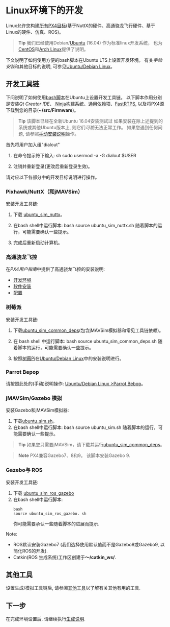 # Linux环境下的开发

Linux允许您构建[所有PX4目标](../setup/dev_env.md#supported-targets)(基于NuttX的硬件、高通骁龙飞行硬件、基于Linux的硬件、仿真、ROS)。

> **Tip** 我们已经使用Debian/[Ubuntu](https://wiki.ubuntu.com/LTS) (16.04) 作为标准linux开发系统， 也为[CentOS](../setup/dev_env_linux_centos.md)和[Arch Linux](../setup/dev_env_linux_arch.md)提供了说明。

下文说明了如何使用方便的bash脚本在Ubuntu LTS上设置开发环境。 有关*手动安装*和其他目标的说明, 可参见[Ubuntu/Debian Linux](../setup/dev_env_linux_ubuntu.md)。

## 开发工具链

下问说明了如何使用[bash脚本](../setup/dev_env_linux_ubuntu.md#convenience-bash-scripts)在Ubuntu上设置开发工具链。 以下脚本作用分别是安装*Qt Creator IDE*、[ Ninja构建系统](https://ninja-build.org/)、[通用依赖项](../setup/dev_env_linux_ubuntu.md#common-dependencies)、[FastRTPS](../setup/dev_env_linux_ubuntu.md#fastrtps-installation), 以及将PX4源下载到您的目录(**~/src/Firmware**)。

> **Tip** 该脚本已经在全新Ubuntu 16.04安装测试过 如果安装在除上述提到的系统或其他Ubuntu版本上, 则它们*可能*无法正常工作。 如果您遇到任何问题, 请参照[手动安装说明](../setup/dev_env_linux_ubuntu.md)操作。

首先将用户加入组"dialout"

1. 在命令提示符下输入: 
        sh
        sudo usermod -a -G dialout $USER

2. 注销并重新登录(更改后重新登录生效)。

请对应以下各部分中的开发目标说明进行操作。

### Pixhawk/NuttX（和jMAVSim）

安装开发工具链:

1. 下载 <a href="https://raw.githubusercontent.com/PX4/Devguide/master/build_scripts/ubuntu_sim_nuttx.sh" target="_blank" download>ubuntu_sim_nuttx</a>。
2. 在bash shell中运行脚本: 
        bash
        source ubuntu_sim_nuttx.sh 随着脚本的运行，可能需要确认一些提示。

3. 完成后重新启动计算机。

### 高通骁龙飞控

在*PX4用户指南*中提供了高通骁龙飞控的安装说明:

* [开发环境](https://docs.px4.io/en/flight_controller/snapdragon_flight_dev_environment_installation.html)
* [软件安装](https://docs.px4.io/en/flight_controller/snapdragon_flight_software_installation.html)
* [配置](https://docs.px4.io/en/flight_controller/snapdragon_flight_configuration.html)

### 树莓派

安装开发工具链:

1. 下载<a href="https://raw.githubusercontent.com/PX4/Devguide/master/build_scripts/ubuntu_sim_common_deps.sh" target="_blank" download>ubuntu_sim_common_deps</a>(包含jMAVSim模拟器和常见工具链依赖)。
2. 在 bash shell 中运行脚本: 
        bash
        source ubuntu_sim_common_deps.sh 随着脚本的运行，可能需要确认一些提示。

3. 按照[树莓Pi](../setup/dev_env_linux_ubuntu.md#raspberry-pi-hardware)在[Ubuntu/Debian Linux](../setup/dev_env_linux_ubuntu.md)中的安装说明进行。

### Parrot Bepop

请按照此处的(手动)说明操作: [ Ubuntu/Debian Linux >Parrot Bebop](../setup/dev_env_linux_ubuntu.md#raspberry-pi-hardware)。

### jMAVSim/Gazebo 模拟

安装Gazebo和jMAVSim模拟器:

1. 下载<a href="https://raw.githubusercontent.com/PX4/Devguide/master/build_scripts/ubuntu_sim.sh" target="_blank" download>ubuntu_sim.sh</a>。
2. 在bash shell中运行脚本: 
        bash 
        source ubuntu_sim.sh 随着脚本的运行，可能需要确认一些提示。

> **Tip** 如果您只需要jMAVSim，请下载并运行<a href="https://raw.githubusercontent.com/PX4/Devguide/master/build_scripts/ubuntu_sim_common_deps.sh" target="_blank" download>ubuntu_sim_common_deps</a>。

<span><span></p> 

<blockquote>
  <p>
    <strong>Note</strong> PX4兼容Gazebo7、8和9。 该脚本安装Gazebo 9.
  </p>
</blockquote>

<h3>
  Gazebo与 ROS
</h3>

<p>
  安装开发工具链:
</p>

<ol start="1">
  <li>
    下载 <a href="https://raw.githubusercontent.com/PX4/Devguide/master/build_scripts/ubuntu_sim_ros_gazebo.sh" target="_blank" download> ubuntu_sim_ros_gazebo</a>
  </li>
  
  <li>
    在bash shell中运行脚本: <pre><code>bash
source ubuntu_sim_ros_gazebo. sh</code></pre> 你可能需要承认一些随着脚本的进展而提示.
  </li>
</ol>

<p>
  Note:
</p>

<ul>
  <li>
    ROS默认安装Gazebo7 (我们选择使用默认值而不是Gazebo8或Gazebo9, 以简化ROS的开发).
  </li>
  <li>
    Catkin(ROS 生成系统)工作区创建于<strong>～/catkin_ws/</strong>.
  </li>
</ul>

<h2>
  其他工具
</h2>

<p>
  设置生成/模拟工具链后, 请参阅<a href="../setup/generic_dev_tools.md">其他工具</a>以了解有关其他有用的工具.
</p>

<h2>
  下一步
</h2>

<p>
  在完成环境设置后, 请继续执行<a href="../setup/building_px4.md">生成说明</a>.
</p>